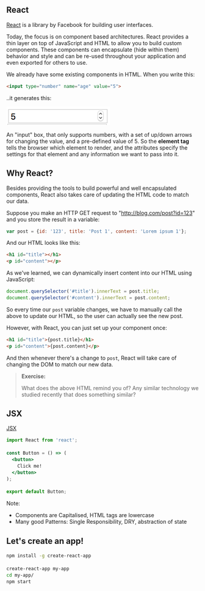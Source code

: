 React
---
[React](https://facebook.github.io/react/) is a library by Facebook for building user interfaces. 

Today, the focus is on component based architectures. React provides a thin layer on top of JavaScript and HTML to allow you to build custom components. These components can encapsulate (hide within them) behavior and style and can be re-used throughout your application and even exported for others to use. 

We already have some existing components in HTML. When you write this:

```html
<input type="number" name="age" value="5">
```

..it generates this: 

![HTML input of Yaktocat](assets/html_input.png)

An "input" box, that only supports numbers, with a set of up/down arrows for changing the value, and a pre-defined value of 5. So the **element tag** tells the browser which element to render, and the attributes specify the settings for that element and any information we want to pass into it.

## Why React?

Besides providing the tools to build powerful and well encapsulated components, React also takes care of updating the HTML code to match our data.

Suppose you make an HTTP GET request to "http://blog.com/post?id=123" and you store the result in a variable:

```javascript
var post = {id: '123', title: 'Post 1', content: 'Lorem ipsum 1'};
```

And our HTML looks like this:

```html
<h1 id="title"></h1>
<p id="content"></p>
```

As we've learned, we can dynamically insert content into our HTML using JavaScript:

```javascript
document.querySelector('#title').innerText = post.title;
document.querySelector('#content').innerText = post.content;
```

So every time our `post` variable changes, we have to manually call the above to update our HTML, so the user can actually see the new post.

However, with React, you can just set up your component once:

```html
<h1 id="title">{post.title}</h1>
<p id="content">{post.content}</p>
```

And then whenever there's a change to `post`, React will take care of changing the DOM to match our new data.

> **Exercise:** 
>
> What does the above HTML remind you of? Any similar technology we studied recently that does something similar?


## JSX
[JSX](https://facebook.github.io/react/docs/introducing-jsx.html)

```jsx
import React from 'react';

const Button = () => (
  <button>
    Click me!
  </button>
);

export default Button;
```

Note:

- Components are Capitalised, HTML tags are lowercase
- Many good Patterns: Single Responsibility, DRY, abstraction of state


Let's create an app!
---

```bash
npm install -g create-react-app

create-react-app my-app
cd my-app/
npm start
```
